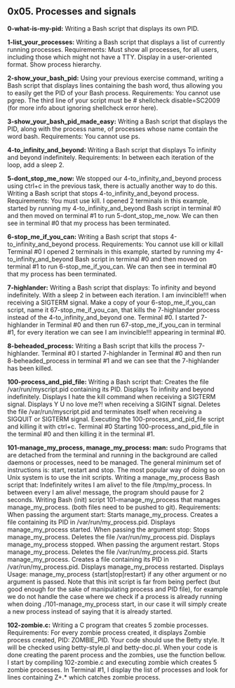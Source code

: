 ## 0x05. Processes and signals


**0-what-is-my-pid:** Writing a Bash script that displays its own PID.


**1-list_your_processes:** Writing a Bash script that displays a list of currently running processes.
Requirements:
Must show all processes, for all users, including those which might not have a TTY.
Display in a user-oriented format.
Show process hierarchy.


**2-show_your_bash_pid:** Using your previous exercise command, writing a Bash script that displays lines containing the bash word, thus allowing you to easily get the PID of your Bash process.
Requirements:
You cannot use pgrep.
The third line of your script must be # shellcheck disable=SC2009 (for more info about ignoring shellcheck error here).


**3-show_your_bash_pid_made_easy:** Writing a Bash script that displays the PID, along with the process name, of processes whose name contain the word bash.
Requirements:
You cannot use ps.


**4-to_infinity_and_beyond:** Writing a Bash script that displays To infinity and beyond indefinitely.
Requirements:
In between each iteration of the loop, add a sleep 2.


**5-dont_stop_me_now:** We stopped our 4-to_infinity_and_beyond process using ctrl+c in the previous task, there is actually another way to do this.
Writing a Bash script that stops 4-to_infinity_and_beyond process.
Requirements:
You must use kill.
I opened 2 terminals in this example, started by running my 4-to_infinity_and_beyond Bash script in terminal #0 and then moved on terminal #1 to run 5-dont_stop_me_now. We can then see in terminal #0 that my process has been terminated.


**6-stop_me_if_you_can:** Writing a Bash script that stops 4-to_infinity_and_beyond process.
Requirements:
You cannot use kill or killall
Terminal #0
I opened 2 terminals in this example, started by running my 4-to_infinity_and_beyond Bash script in terminal #0 and then moved on terminal #1 to run 6-stop_me_if_you_can. We can then see in terminal #0 that my process has been terminated.


**7-highlander:** Writing a Bash script that displays:
To infinity and beyond indefinitely.
With a sleep 2 in between each iteration.
I am invincible!!! when receiving a SIGTERM signal.
Make a copy of your 6-stop_me_if_you_can script, name it 67-stop_me_if_you_can, that kills the 7-highlander process instead of the 4-to_infinity_and_beyond one.
Terminal #0. I started 7-highlander in Terminal #0 and then run 67-stop_me_if_you_can in terminal #1, for every iteration we can see I am invincible!!! appearing in terminal #0.


**8-beheaded_process:** Writing a Bash script that kills the process 7-highlander.
Terminal #0
I started 7-highlander in Terminal #0 and then run 8-beheaded_process in terminal #1 and we can see that the 7-highlander has been killed.

**100-process_and_pid_file:** Writing a Bash script that:
Creates the file /var/run/myscript.pid containing its PID.
Displays To infinity and beyond indefinitely.
Displays I hate the kill command when receiving a SIGTERM signal.
Displays Y U no love me?! when receiving a SIGINT signal.
Deletes the file /var/run/myscript.pid and terminates itself when receiving a SIGQUIT or SIGTERM signal.
Executing the 100-process_and_pid_file script and killing it with ctrl+c.
Terminal #0
Starting 100-process_and_pid_file in the terminal #0 and then killing it in the terminal #1.


**101-manage_my_process, manage_my_process: man:** sudo
Programs that are detached from the terminal and running in the background are called daemons or processes, need to be managed. The general minimum set of instructions is: start, restart and stop. The most popular way of doing so on Unix system is to use the init scripts.
Writing a manage_my_process Bash script that:
Indefinitely writes I am alive! to the file /tmp/my_process.
In between every I am alive! message, the program should pause for 2 seconds.
Writing Bash (init) script 101-manage_my_process that manages manage_my_process. (both files need to be pushed to git).
Requirements:
When passing the argument start:
Starts manage_my_process.
Creates a file containing its PID in /var/run/my_process.pid.
Displays manage_my_process started.
When passing the argument stop:
Stops manage_my_process.
Deletes the file /var/run/my_process.pid.
Displays manage_my_process stopped.
When passing the argument restart.
Stops manage_my_process.
Deletes the file /var/run/my_process.pid.
Starts manage_my_process.
Creates a file containing its PID in /var/run/my_process.pid.
Displays manage_my_process restarted.
Displays Usage: manage_my_process {start|stop|restart} if any other argument or no argument is passed.
Note that this init script is far from being perfect (but good enough for the sake of manipulating process and PID file), for example we do not handle the case where we check if a process is already running when doing ./101-manage_my_process start, in our case it will simply create a new process instead of saying that it is already started.


**102-zombie.c:** Writing a C program that creates 5 zombie processes.
Requirements:
For every zombie process created, it displays Zombie process created, PID: ZOMBIE_PID.
Your code should use the Betty style. It will be checked using betty-style.pl and betty-doc.pl.
When your code is done creating the parent process and the zombies, use the function bellow.
I start by compiling 102-zombie.c and executing zombie which creates 5 zombie processes. In Terminal #1, I display the list of processes and look for lines containing Z+.*<defunct> which catches zombie process.

